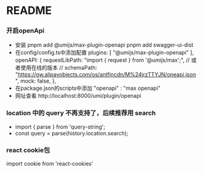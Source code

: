 # README


### 开启openApi
- 安装
pnpm add @umijs/max-plugin-openapi 
pnpm add swagger-ui-dist
- 在config/config.ts中添加配置
plugins: [
    "@umijs/max-plugin-openapi"
],
openAPI: {
    requestLibPath: "import { request } from '@umijs/max';",
    // 或者使用在线的版本
    // schemaPath: "https://gw.alipayobjects.com/os/antfincdn/M%24jrzTTYJN/oneapi.json",
    mock: false,
},
- 在package.json的scripts中添加
"openapi" : "max openapi"
- 网址查看
http://localhost:8000/umi/plugin/openapi

### location 中的 query 不再支持了，后续推荐用 search
+ import { parse } from 'query-string';
+ const query = parse(history.location.search);

### react cookie包
import cookie from 'react-cookies'